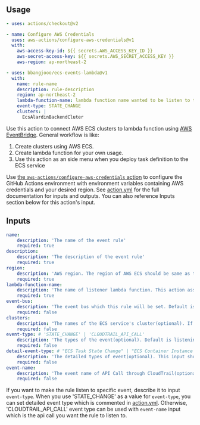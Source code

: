 ## Usage

```yaml
- uses: actions/checkout@v2

- name: Configure AWS Credentials
  uses: aws-actions/configure-aws-credentials@v1
  with:
    aws-access-key-id: ${{ secrets.AWS_ACCESS_KEY_ID }}
    aws-secret-access-key: ${{ secrets.AWS_SECRET_ACCESS_KEY }}
    aws-region: ap-northeast-2

- uses: bbangjooo/ecs-events-lambda@v1
  with:
    name: rule-name
    description: rule-description
    region: ap-northeast-2
    lambda-function-name: lambda function name wanted to be listen to the event rule
    event-type: STATE_CHANGE 
    clusters: | 
      EcsAlardinBackendCluter
```

Use this action to connect AWS ECS clusters to lambda function using [AWS EventBridge](https://aws.amazon.com/ko/eventbridge/). General workflow is like:

1. Create clusters using AWS ECS.
2. Create lambda function for your own usage.
3. Use this action as an side menu when you deploy task definition to the ECS service

Use [the `aws-actions/configure-aws-credentials` action](https://github.com/aws-actions/configure-aws-credentials) to configure the GitHub Actions environment with environment variables containing AWS credentials and your desired region. See [action.yml](/bbangjooo/ecs-eb-lambda-actions/blob/develop/action.yml) for the full documentation for inputs and outputs. You can also reference Inputs section below for this action's input. 

## Inputs

```yaml
name:
    description: 'The name of the event rule'
    required: true
description:
    description: 'The description of the event rule'
    required: true
region:
    description: 'AWS region. The region of AWS ECS should be same as the one of AWS EventBridge.'
    required: true
lambda-function-name:
    description: 'The name of listener lambda function. This action assume that lambda function is already created.'
    required: true
event-bus:
    description: 'The event bus which this rule will be set. Default is "default"'
    required: false
clusters:
    description: "The names of the ECS service's cluster(optional). If you want to specify targeted clusters, give ARNs of cluster as multi-line input. Default is all clusters."
    required: false
event-type: # 'STATE_CHANGE' | 'CLOUDTRAIL_API_CALL'
    description: 'The types of the event(optional). Default is listening to every events'
    required: false
detail-event-type: # "ECS Task State Change" | "ECS Container Instance State Change" | "ECS Deployment State Change"
    description: 'The detailed types of event(optional). This input should be used with STATE_CHANGE event type. If you want to specify detailed event types, give it as multi-line input. Default is all detailed-events.'
    required: false
event-name:
    description: 'The event name of API Call through CloudTrail(optional). More info: https://docs.aws.amazon.com/awscloudtrail/latest/userguide/cloudtrail-aws-service-specific-topics.html'
    required: false
```

If you want to make the rule listen to specific event, describe it to input `event-type`. When you use 'STATE_CHANGE' as a value for `event-type`, you can set detailed event type which is commented in [action.yml](/bbangjooo/ecs-eb-lambda-actions/blob/develop/action.yml). Otherwise, 'CLOUDTRAIL_API_CALL' event type can be used with `event-name` input which is the api call you want the rule to listen to.